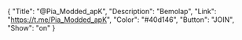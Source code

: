 {
"Title": "@Pia_Modded_apK",
"Description": "Bemolap",
"Link": "https://t.me/Pia_Modded_apK",
"Color": "#40d146",
"Button": "JOIN",
"Show": "on"
}
